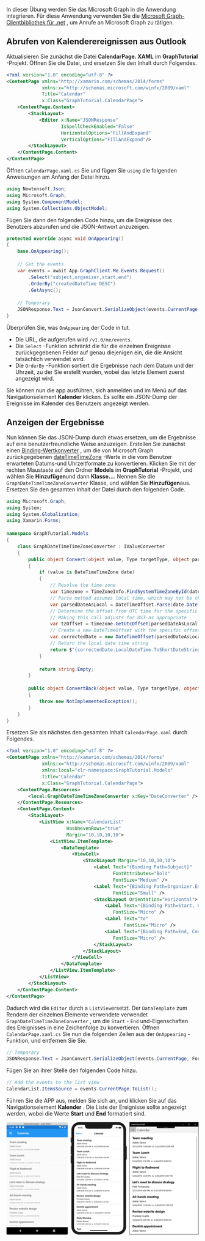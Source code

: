 <!-- markdownlint-disable MD002 MD041 -->

In dieser Übung werden Sie das Microsoft Graph in die Anwendung integrieren. Für diese Anwendung verwenden Sie die [Microsoft Graph-Clientbibliothek für .net](https://github.com/microsoftgraph/msgraph-sdk-dotnet) , um Anrufe an Microsoft Graph zu tätigen.

## <a name="get-calendar-events-from-outlook"></a>Abrufen von Kalenderereignissen aus Outlook

Aktualisieren Sie zunächst die Datei **CalendarPage. XAML** im **GraphTutorial** -Projekt. Öffnen Sie die Datei, und ersetzen Sie den Inhalt durch Folgendes.

```xml
<?xml version="1.0" encoding="utf-8" ?>
<ContentPage xmlns="http://xamarin.com/schemas/2014/forms"
             xmlns:x="http://schemas.microsoft.com/winfx/2009/xaml"
             Title="Calendar"
             x:Class="GraphTutorial.CalendarPage">
    <ContentPage.Content>
        <StackLayout>
            <Editor x:Name="JSONResponse"
                    IsSpellCheckEnabled="False"
                    HorizontalOptions="FillAndExpand"
                    VerticalOptions="FillAndExpand"/>
        </StackLayout>
    </ContentPage.Content>
</ContentPage>
```

Öffnen `CalendarPage.xaml.cs` Sie und fügen Sie `using` die folgenden Anweisungen am Anfang der Datei hinzu.

```cs
using Newtonsoft.Json;
using Microsoft.Graph;
using System.ComponentModel;
using System.Collections.ObjectModel;
```

Fügen Sie dann den folgenden Code hinzu, um die Ereignisse des Benutzers abzurufen und die JSON-Antwort anzuzeigen.

```cs
protected override async void OnAppearing()
{
    base.OnAppearing();

    // Get the events
    var events = await App.GraphClient.Me.Events.Request()
        .Select("subject,organizer,start,end")
        .OrderBy("createdDateTime DESC")
        .GetAsync();

    // Temporary
    JSONResponse.Text = JsonConvert.SerializeObject(events.CurrentPage, Formatting.Indented);
}
```

Überprüfen Sie, was `OnAppearing` der Code in tut.

- Die URL, die aufgerufen wird `/v1.0/me/events`.
- Die `Select` -Funktion schränkt die für die einzelnen Ereignisse zurückgegebenen Felder auf genau diejenigen ein, die die Ansicht tatsächlich verwendet wird.
- Die `OrderBy` -Funktion sortiert die Ergebnisse nach dem Datum und der Uhrzeit, zu der Sie erstellt wurden, wobei das letzte Element zuerst angezeigt wird.

Sie können nun die app ausführen, sich anmelden und im Menü auf das Navigationselement **Kalender** klicken. Es sollte ein JSON-Dump der Ereignisse im Kalender des Benutzers angezeigt werden.

## <a name="display-the-results"></a>Anzeigen der Ergebnisse

Nun können Sie das JSON-Dump durch etwas ersetzen, um die Ergebnisse auf eine benutzerfreundliche Weise anzuzeigen. Erstellen Sie zunächst einen [Binding-Wertkonverter](/xamarin/xamarin-forms/xaml/xaml-basics/data-binding-basics#binding-value-converters) , um die von Microsoft Graph zurückgegebenen [dateTimeTimeZone](/graph/api/resources/datetimetimezone?view=graph-rest-1.0) -Werte in die vom Benutzer erwarteten Datums-und Uhrzeitformate zu konvertieren. Klicken Sie mit der rechten Maustaste auf den Ordner **Models** im **GraphTutorial** -Projekt, und wählen Sie **Hinzufügen**und dann **Klasse...**. Nennen Sie die `GraphDateTimeTimeZoneConverter` Klasse, und wählen Sie **Hinzufügen**aus. Ersetzen Sie den gesamten Inhalt der Datei durch den folgenden Code.

```cs
using Microsoft.Graph;
using System;
using System.Globalization;
using Xamarin.Forms;

namespace GraphTutorial.Models
{
    class GraphDateTimeTimeZoneConverter : IValueConverter
    {
        public object Convert(object value, Type targetType, object parameter, CultureInfo culture)
        {
            if (value is DateTimeTimeZone date)
            {
                // Resolve the time zone
                var timezone = TimeZoneInfo.FindSystemTimeZoneById(date.TimeZone);
                // Parse method assumes local time, which may not be the case
                var parsedDateAsLocal = DateTimeOffset.Parse(date.DateTime);
                // Determine the offset from UTC time for the specific date
                // Making this call adjusts for DST as appropriate
                var tzOffset = timezone.GetUtcOffset(parsedDateAsLocal.DateTime);
                // Create a new DateTimeOffset with the specific offset from UTC
                var correctedDate = new DateTimeOffset(parsedDateAsLocal.DateTime, tzOffset);
                // Return the local date time string
                return $"{correctedDate.LocalDateTime.ToShortDateString()} {correctedDate.LocalDateTime.ToShortTimeString()}";
            }

            return string.Empty;
        }

        public object ConvertBack(object value, Type targetType, object parameter, CultureInfo culture)
        {
            throw new NotImplementedException();
        }
    }
}
```

Ersetzen Sie als nächstes den gesamten Inhalt `CalendarPage.xaml` durch Folgendes.

```xml
<?xml version="1.0" encoding="utf-8" ?>
<ContentPage xmlns="http://xamarin.com/schemas/2014/forms"
             xmlns:x="http://schemas.microsoft.com/winfx/2009/xaml"
             xmlns:local="clr-namespace:GraphTutorial.Models"
             Title="Calendar"
             x:Class="GraphTutorial.CalendarPage">
    <ContentPage.Resources>
        <local:GraphDateTimeTimeZoneConverter x:Key="DateConverter" />
    </ContentPage.Resources>
    <ContentPage.Content>
        <StackLayout>
            <ListView x:Name="CalendarList"
                      HasUnevenRows="true"
                      Margin="10,10,10,10">
                <ListView.ItemTemplate>
                    <DataTemplate>
                        <ViewCell>
                            <StackLayout Margin="10,10,10,10">
                                <Label Text="{Binding Path=Subject}"
                                       FontAttributes="Bold"
                                       FontSize="Medium" />
                                <Label Text="{Binding Path=Organizer.EmailAddress.Name}"
                                       FontSize="Small" />
                                <StackLayout Orientation="Horizontal">
                                    <Label Text="{Binding Path=Start, Converter={StaticResource DateConverter}}"
                                       FontSize="Micro" />
                                    <Label Text="to"
                                           FontSize="Micro" />
                                    <Label Text="{Binding Path=End, Converter={StaticResource DateConverter}}"
                                       FontSize="Micro" />
                                </StackLayout>
                            </StackLayout>
                        </ViewCell>
                    </DataTemplate>
                </ListView.ItemTemplate>
            </ListView>
        </StackLayout>
    </ContentPage.Content>
</ContentPage>
```

Dadurch wird die `Editor` durch a `ListView`ersetzt. Der `DataTemplate` zum Rendern der einzelnen Elemente verwendete verwendet `GraphDateTimeTimeZoneConverter` , um die `Start` - `End` und-Eigenschaften des Ereignisses in eine Zeichenfolge zu konvertieren. Öffnen `CalendarPage.xaml.cs` Sie nun die folgenden Zeilen aus der `OnAppearing` -Funktion, und entfernen Sie Sie.

```cs
// Temporary
JSONResponse.Text = JsonConvert.SerializeObject(events.CurrentPage, Formatting.Indented);
```

Fügen Sie an ihrer Stelle den folgenden Code hinzu.

```cs
// Add the events to the list view
CalendarList.ItemsSource = events.CurrentPage.ToList();
```

Führen Sie die APP aus, melden Sie sich an, und klicken Sie auf das Navigationselement **Kalender** . Die Liste der Ereignisse sollte angezeigt werden, wobei die Werte **Start** und **End** formatiert sind.

![Ein Screenshot der Ereignistabelle](./images/calendar-page.png)
